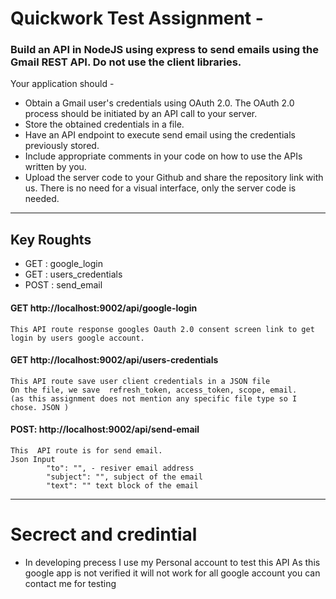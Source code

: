 # Quickwork Test Assignment -

### Build an API in NodeJS using express to send emails using the Gmail REST API. Do not use the client libraries.

Your application should -

- Obtain a Gmail user's credentials using OAuth 2.0. The OAuth 2.0 process should be initiated by an API call to your server.
- Store the obtained credentials in a file.
- Have an API endpoint to execute send email using the credentials previously stored.
- Include appropriate comments in your code on how to use the APIs written by you.
- Upload the server code to your Github and share the repository link with us. There is no need for a visual interface, only the server code is needed.

***

## Key Roughts 
-   GET : google_login
-   GET : users_credentials
-   POST : send_email

#### GET http://localhost:9002/api/google-login
    This API route response googles Oauth 2.0 consent screen link to get login by users google account.

#### GET http://localhost:9002/api/users-credentials
    This API route save user client credentials in a JSON file 
    On the file, we save  refresh_token, access_token, scope, email.
    (as this assignment does not mention any specific file type so I chose. JSON ) 

#### POST: http://localhost:9002/api/send-email
    This  API route is for send email.
    Json Input
            "to": "", - resiver email address 
            "subject": "", subject of the email
            "text": "" text block of the email
***

# Secrect and credintial
+  In developing precess I use my Personal account to test this API
  As this google app is not verified it will not work for all google account 
  you can contact me for testing